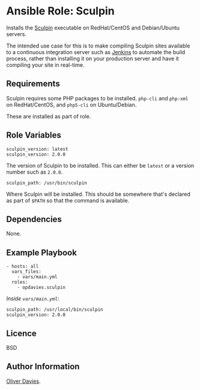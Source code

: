 # Ansible Role: Sculpin

Installs the [Sculpin](https://sculpin.io) executable on RedHat/CentOS and Debian/Ubuntu servers.

The intended use case for this is to make compiling Sculpin sites available to a continuous integration server such as [Jenkins](http://jenkins-ci.org) to automate the build process, rather than installing it on your production server and have it compiling your site in real-time.

## Requirements

Sculpin requires some PHP packages to be installed. `php-cli` and `php-xml` on RedHat/CentOS, and `php5-cli` on Ubuntu/Debian.

These are installed as part of role.

## Role Variables

    sculpin_version: latest
    sculpin_version: 2.0.0

The version of Sculpin to be installed. This can either be `latest` or a version number such as `2.0.0`.

    sculpin_path: /usr/bin/sculpin

Where Sculpin will be installed. This should be somewhere that's declared as part of `$PATH` so that the command is available.

## Dependencies

None.

## Example Playbook

    - hosts: all
      vars_files:
        - vars/main.yml
      roles:
        - opdavies.sculpin

*Inside `vars/main.yml`*:

    sculpin_path: /usr/local/bin/sculpin
    sculpin_version: 2.0.0

## Licence

BSD

## Author Information

[Oliver Davies](http://www.oliverdavies.co.uk).
